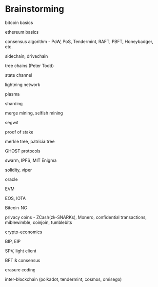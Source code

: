 # Brainstorming

bitcoin basics

ethereum basics

consensus algorithm - PoW, PoS, Tendermint, RAFT, PBFT, Honeybadger, etc.

sidechain, drivechain

tree chains \(Peter Todd\)

state channel

lightning network

plasma

sharding

merge mining, selfish mining

segwit

proof of stake

merkle tree, patricia tree

GHOST protocols

swarm, IPFS, MIT Enigma

solidity, viper

oracle

EVM

EOS, IOTA

Bitcoin-NG

privacy coins - ZCash\(zk-SNARKs\), Monero, confidential transactions, miblewimble, coinjoin, tumblebits

crypto-economics

BIP, EIP

SPV, light client

BFT & consensus

erasure coding

inter-blockchain \(polkadot, tendermint, cosmos, omisego\)

